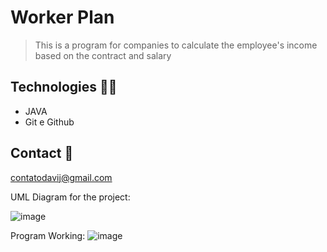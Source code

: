
# Worker Plan

>This is a program for companies to calculate the employee's income based on the contract and salary


## Technologies 🧑‍💻 

- JAVA
- Git e Github

## Contact 🤚 

contatodavij@gmail.com

UML Diagram for the project: 

![image](https://user-images.githubusercontent.com/17154364/225332243-c0b4a512-c2b3-4c69-991c-b72d2630ab70.png)

Program Working: ![image](https://user-images.githubusercontent.com/17154364/225332396-916e054c-e493-4c9b-8803-33b3eeb3080e.png)
